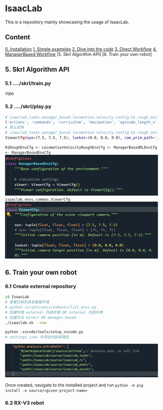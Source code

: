 # IsaacLab
This is a repository mainly showcasing the usage of IsaacLab.
## Content
[0. Installation](./0.%20Installation/README.md)
[1. Simple examples](./1.%20Simple%20examples/README.md)
[2. Dive into the code](./2.%20Dive%20into%20the%20code/README.md)
[3. Direct Workflow](./3.%20Direct%20Workflow/README.md)
[4. ManagerBased Workflow](./4.%20ManagerBased%20Workflow/README.md)
[5. Skrl Algorithm API]
[6. Train your own robot]



## 5. Skrl Algorithm API
### 5.1 ..../skrl/train.py
```bash
TODO
```
### 5.2 ..../skrl/play.py
```bash
# isaaclab_tasks.manager_based.locomotion.velocity.config.h1.rough_env_cfg.H1RoughEnvCfg()
['actions', 'commands', 'curriculum', 'decimation', 'episode_length_s', 'events', 'is_finite_horizon', 'observations', 'recorders', 'rerender_on_reset', 'rewards', 'scene', 'seed', 'sim', 'terminations', 'validate', 'viewer', 'wait_for_textures', 'xr']
# 默认视角
# isaaclab_tasks.manager_based.locomotion.velocity.config.h1.rough_env_cfg.H1RoughEnvCfg().viewer
ViewerCfg(eye=(7.5, 7.5, 7.5), lookat=(0.0, 0.0, 0.0), cam_prim_path='/OmniverseKit_Persp', resolution=(1280, 720), origin_type='world', env_index=0, asset_name=None, body_name=None)
```
`H1RoughEnvCfg <- LocomotionVelocityRoughEnvCfg <- ManagerBasedRLEnvCfg <- ManagerBasedEnvCfg`
![alt text](icon/image-2.png)
`isaaclab.envs.common.ViewerCfg` 
![alt text](icon/image-4.png)

## 6. Train your own robot
### 6.1 Create external repository
```bash
cd IsaacLab
# 查看已有的具身智能环境
# python scripts/environments/list_envs.py
# 创建环境 external 外部环境 OR internal 内部环境
# 创建方法 direct OR manager-based
./isaaclab.sh --new
```
```bash
python .vscode/tools/setup_vscode.py
# settings.json 中添加外部库路径
```
![alt text](icon/image-10.png)

Once created, navigate to the installed project and run `python -m pip install -e source/<given-project-name>`


### 6.2 RX-V3 robot
